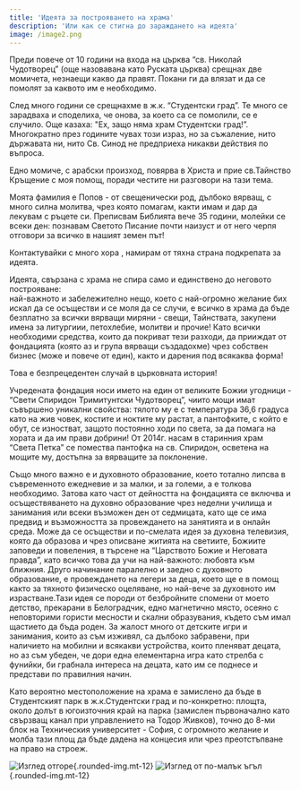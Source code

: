 ```yaml
---
title: 'Идеята за построяването на храма'
description: 'Или как се стигна до зараждането на идеята'
image: /image2.png
---
```


Преди повече от 10 години на входа на църква “св. Николай Чудотворец” (още назовавана като Pуската църква) срещнах две момичета, незнаещи какво да правят. Покани ги да влязат и да се помолят за каквото им е необходимо.

След много години се срещнахме в ж.к. “Студентски град”. Те много се зарадваха и споделиха, че онова, за което са се помолили, се е случило. Още казаха: "Ех, защо няма храм Студентски град!”. Многократно през годините чувах този израз, но за съжаление, нито държавата ни, нито Св. Синод не предприеха никакви действия по въпроса.

Едно момиче, с арабски произход, повярва в Христа и прие св.Тайнство Кръщение с моя помощ, поради честите ни разговори на тази тема.

Моята фамилия е Попов - от свещенически род, дълбоко вярващ, с много силна молитва, чрез която помагам, какти имам и дар да лекувам с ръцете си. Преписвам Библията вече 35 години, молейки се всеки ден: познавам Светото Писание почти наизуст и от него черпя отговори за всичко в нашият земен път!

Контактувайки с много хора , намирам от тяхна страна подкрепата за идеята.

Идеята, свързана с храма не спира само и единствено до неговото построяване:<br>
най-важното и забележително нещо, което с най-огромно желание бих искал да се осъществи и се моля да се случи, е всичко в храма да бъде безплатно за всички вярващи миряни - свещи, Тайнствата, закупени имена за литургиии, петохлебие, молитви и прочие! Като всички необходими средства, които да покриват тези разходи, да прииждат от фондацията (която аз и група вярващи създадохме) чрез собствен бизнес (може и повече от един), както и дарения под всякаква форма!

Това е безпрецедентен случай в църковната история!

Учредената фондация носи името на един от великите Божии угодници - “Свети Спиридон Тримитунтски Чудотворец”, чиито мощи имат съвършено уникални свойства: тялото му е с температура 36,6 градуса като на жив човек, костите и ноктите му растат, а пантофките, с който е обут, се изностват, защото постоянно ходи по света, за да помага на хората и да им прави добрини! От 2014г. насам в старинния храм “Света Петка” се помества пантофка на св. Спиридон, осветена на мощите му, достъпна за вярващите за поклонение.

Също много важно е и духовното образование, което тотално липсва в съвременното ежедневие и за малки, и за големи, а е толкова необходимо. Затова като част от дейността на фондацията се включва и осъществяването на духовно образование чрез неделни училища и занимания или всеки възможен ден от седмицата, като ще се има предвид и възможността за провеждането на занятията и в онлайн среда. Може да се осъществи и по-смелата идея за духовна телевизия, която да образова и чрез описване житията на светиите, Божиите заповеди и повеления, в търсене на “Царството Божие и Неговата правда”, като всичко това да учи на най-важното: любовта към ближния.
Друго начинание паралелно и заедно с духовното образование, е провеждането на легери за деца, което ще е в помощ както за тяхното физическо оцеляване, но най-вече за духовното им израстване.Тази идея се породи от безбройните спомени от моето детство, прекарани в Белоградчик, едно магнетично място, осеяно с неповторими гористи месности и скални образувания, където съм имал щастието да бъда роден. За жалост много от детските игри и занимания, които аз съм изживял, са дълбоко забравени, при наличието на мобилни и всякакви устройства, които пленяват децата, но аз съм убеден, че дори една елементарна игра като стрелба с фунийки, би грабнала интереса на децата, като им се поднесе и представи по правилния начин.

Като вероятно местоположение на храма е замислено да бъде в Студентският парк в ж.к.Студентски град и по-конкретно: площта, около долът в югоизточния край на парка (замислен първоначално като свързващ канал при управлението на Тодор Живков), точно до 8-ми блок на Техническия университет - София, с огромното желание и молба тази площ да бъде дадена на концесия или чрез преотстъпване на право на строеж.

![Изглед отгоре](/image1.png){.rounded-img.mt-12}
![Изглед от по-малък ъгъл](/image2.png){.rounded-img.mt-12}
